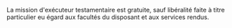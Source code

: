   
 La mission d'exécuteur testamentaire est gratuite, sauf libéralité faite à titre particulier eu égard aux facultés du disposant et aux services rendus.  

  
